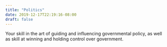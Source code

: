 ```yaml
---
title: "Politics"
date: 2019-12-17T22:19:16-08:00
draft: false
---
```

Your skill in the art of guiding and influencing governmental policy, as well as skill at winning and holding control over government.
